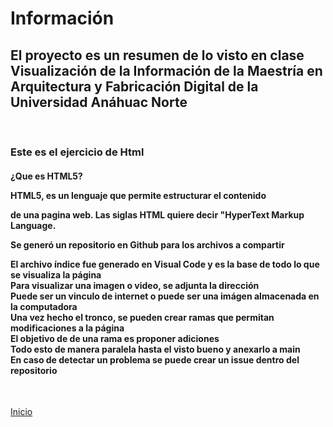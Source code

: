 # Información

<h2> El proyecto es un resumen de lo visto en clase Visualización de la Información de la Maestría en Arquitectura y Fabricación Digital de la Universidad Anáhuac Norte </h2>
<br>
<h3> Este es el ejercicio de Html</h3>
<h4>¿Que es HTML5?
<p>HTML5, es un lenguaje que permite estructurar el contenido</p>
<p>de una pagina web. Las siglas HTML quiere decir "HyperText Markup Language.</p>
<p>Se generó un repositorio en Github para los archivos a compartir </p>
        El archivo índice fue generado en Visual Code y es la base de todo lo que se visualiza la página<br>
        Para visualizar una imagen o video, se adjunta la dirección<br>
        Puede ser un vinculo de internet o puede ser una imágen almacenada en la computadora<br>
        Una vez hecho el tronco, se pueden crear ramas que permitan modificaciones a la página<br>
        El objetivo de de una rama es proponer adiciones<br>
        Todo esto de manera paralela hasta el visto bueno y anexarlo a main<br>
        En caso de detectar un problema se puede crear un issue dentro del repositorio
  </h4> <br>


[Inicio](index.md)

